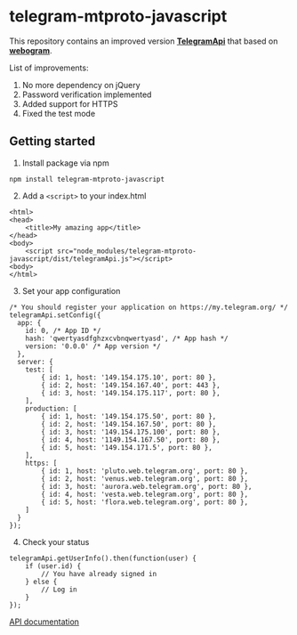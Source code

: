 # telegram-mtproto-javascript
This repository contains an improved version [**TelegramApi**](https://github.com/sunriselink/TelegramApi) that based on [**webogram**](https://github.com/zhukov/webogram).

List of improvements:
1. No more dependency on jQuery
2. Password verification implemented
3. Added support for HTTPS
4. Fixed the test mode


## Getting started

1) Install package via npm
```
npm install telegram-mtproto-javascript
```

2) Add a ```<script>``` to your index.html
```
<html>
<head>
    <title>My amazing app</title>
</head>
<body>
    <script src="node_modules/telegram-mtproto-javascript/dist/telegramApi.js"></script>
<body>
</html>
```

3) Set your app configuration
```
/* You should register your application on https://my.telegram.org/ */
telegramApi.setConfig({
  app: {
    id: 0, /* App ID */
    hash: 'qwertyasdfghzxcvbnqwertyasd', /* App hash */
    version: '0.0.0' /* App version */
  },
  server: {
    test: [
        { id: 1, host: '149.154.175.10', port: 80 },
        { id: 2, host: '149.154.167.40', port: 443 },
        { id: 3, host: '149.154.175.117', port: 80 },
    ],
    production: [
        { id: 1, host: '149.154.175.50', port: 80 },
        { id: 2, host: '149.154.167.50', port: 80 },
        { id: 3, host: '149.154.175.100', port: 80 },
        { id: 4, host: '1149.154.167.50', port: 80 },
        { id: 5, host: '149.154.171.5', port: 80 },
    ],
    https: [
        { id: 1, host: 'pluto.web.telegram.org', port: 80 },
        { id: 2, host: 'venus.web.telegram.org', port: 80 },
        { id: 3, host: 'aurora.web.telegram.org', port: 80 },
        { id: 4, host: 'vesta.web.telegram.org', port: 80 },
        { id: 5, host: 'flora.web.telegram.org', port: 80 },
    ]
  }
});
```

4) Check your status
```
telegramApi.getUserInfo().then(function(user) {
    if (user.id) {
        // You have already signed in
    } else {
        // Log in
    }
});
```

[API documentation](./docs/API.md)

